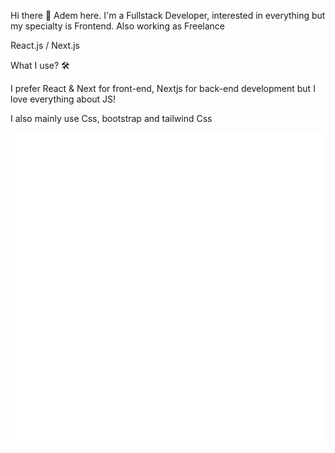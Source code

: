 Hi there 👋
Adem here. I'm a Fullstack Developer, interested in everything but my specialty is Frontend. Also working as Freelance

React.js / Next.js

What I use? 🛠


I prefer React & Next for front-end, Nextjs for back-end development but I love everything about JS!

I also mainly use Css, bootstrap and tailwind Css


![React](https://github.com/ademsuslu/README.md/blob/main/animation_500_kd7ngokt.gif)



